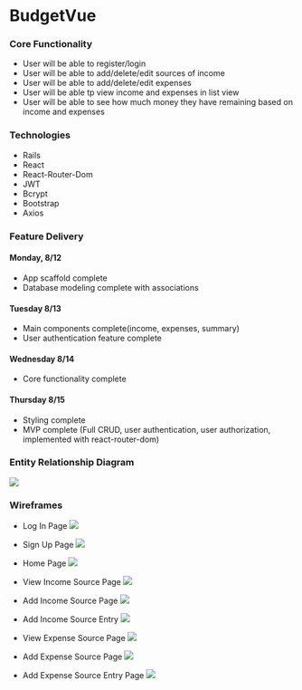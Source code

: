 # BudgetVue

### Core Functionality
- User will be able to register/login
- User will be able to add/delete/edit sources of income
- User will be able to add/delete/edit expenses
- User will be able tp view income and expenses in list view
- User will be able to see how much money they have remaining based on income and expenses
  
### Technologies
- Rails
- React
- React-Router-Dom 
- JWT
- Bcrypt
- Bootstrap
- Axios
  

### Feature Delivery

#### Monday, 8/12
- App scaffold complete
- Database modeling complete with associations

#### Tuesday 8/13
- Main components complete(income, expenses, summary)
- User authentication feature complete
  
#### Wednesday 8/14
- Core functionality complete

#### Thursday 8/15
- Styling complete 
- MVP complete (Full CRUD, user authentication, user authorization, implemented with react-router-dom)
  
### Entity Relationship Diagram
![](proposal_assets/budgetERD.png)

### Wireframes
- Log In Page
![](proposal_assets/wireframes/budgetLogIn.png)

- Sign Up Page
![](proposal_assets/wireframes/budgetSignUp.png)

- Home Page
![](proposal_assets/wireframes/budgetHome.png)

- View Income Source Page
![](proposal_assets/wireframes/budgetViewIncomeSource.png)

- Add Income Source Page
![](proposal_assets/wireframes/budgetAddIncomeSource.png)

- Add Income Source Entry
![](proposal_assets/wireframes/budgetAddIncomeSourceEntry.png)

- View Expense Source Page
![](proposal_assets/wireframes/budgetViewExpenseSource.png)

- Add Expense Source Page
![](proposal_assets/wireframes/budgetAddExpenseSource.png)

- Add Expense Source Entry Page
![](proposal_assets/wireframes/budgetAddExpenseSourceEntry.png)
